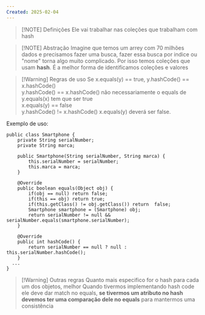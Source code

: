 ```yaml
---
Created: 2025-02-04
---
```


> [!NOTE] Definições
> Ele vai trabalhar nas coleções que trabalham com hash


> [!NOTE] Abstração
> Imagine que temos um arrey com 70 milhões dados e precisamos fazer uma busca, fazer essa busca por indice ou "nome" torna algo muito complicado. Por isso temos coleções que usam **hash**. É a melhor forma de identificamos coleções e valores



> [!Warning] Regras de uso
> Se x.equals(y) == true, y.hashCode() == x.hashCode()  
   y.hashCode() == x.hashCode() não necessariamente o equals de y.equals(x) tem que ser true  
   x.equals(y) == false  
   y.hashCode() != x.hashCode() x.equals(y) deverá ser false.
   



Exemplo de uso: 
```
public class Smartphone {  
    private String serialNumber;  
    private String marca;  
  
    public Smartphone(String serialNumber, String marca) {  
        this.serialNumber = serialNumber;  
        this.marca = marca;  
    }  
  
    @Override  
    public boolean equals(Object obj) {  
        if(obj == null) return false;  
        if(this == obj) return true;  
        if(this.getClass() != obj.getClass()) return  false;  
        Smartphone smartphone = (Smartphone) obj;  
        return serialNumber != null && serialNumber.equals(smartphone.serialNumber);  
    }  
  
	@Override  
    public int hashCode() {  
        return serialNumber == null ? null :  this.serialNumber.hashCode();  
    }  
  ...  
}
```



> [!Warning] Outras regras
> Quanto mais especifico for o hash para cada um dos objetos, melhor
> Quando tivermos implementando hash code ele deve dar match no equals, **se tivermos um atributo no hash devemos ter uma comparação dele no equals** para mantermos uma consistência 
